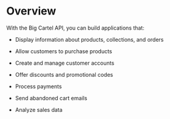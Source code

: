 # Overview

With the Big Cartel API, you can build applications that:

- Display information about products, collections, and orders

- Allow customers to purchase products

- Create and manage customer accounts

- Offer discounts and promotional codes

- Process payments

- Send abandoned cart emails

- Analyze sales data
